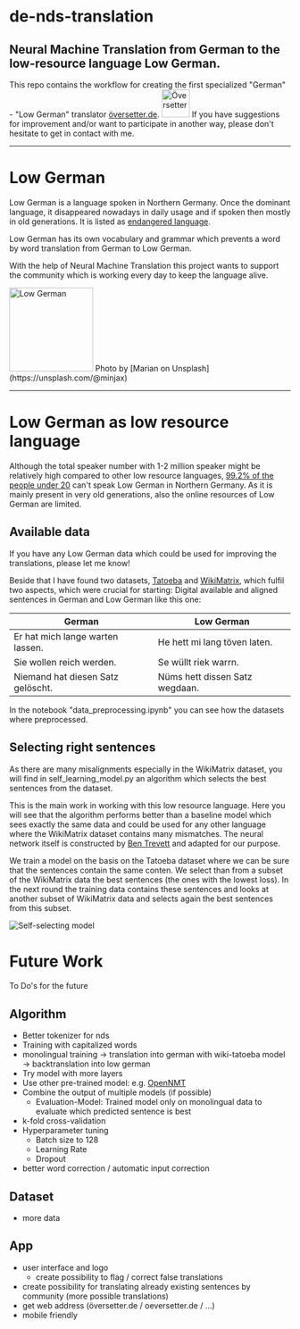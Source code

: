 # de-nds-translation

Neural Machine Translation from German to the low-resource language Low German.
------

This repo contains the workflow for creating the first specialized "German" - "Low German" translator [översetter.de](http://www.översetter.de/).
<img src="https://llmm.webo.family/index.php/s/WBMKp4oBEsKSSeo/download" alt="Översetter" width="50"/>
If you have suggestions for improvement and/or want to participate in another way, please don't hesitate to get in contact with me.

---

# Low German

Low German is a language spoken in Northern Germany. Once the dominant language, it disappeared nowadays in daily usage and if spoken then mostly in old generations. It is listed as [endangered language](http://www.unesco.org/new/en/culture/themes/endangered-languages/atlas-of-languages-in-danger/).

Low German has its own vocabulary and grammar which prevents a word by word translation from German to Low German.

With the help of Neural Machine Translation this project wants to support the community which is working every day to keep the language alive.

<img src="https://unsplash.com/photos/T1IrtN3g8i8/download?force=true&w=640" alt="Low German" width="150"/>
Photo by [Marian on Unsplash](https://unsplash.com/@minjax)


---

# Low German as low resource language

Although the total speaker number with 1-2 million speaker might be relatively high compared to other low resource languages, [99.2% of the people under 20](http://www.ins-bremen.de/fileadmin/ins-bremen/user_upload/umfrage2016/broschuere-umfrage.pdf) can't speak Low German in Northern Germany.
As it is mainly present in very old generations, also the online resources of Low German are limited.

## Available data

If you have any Low German data which could be used for improving the translations, please let me know!

Beside that I have found two datasets, [Tatoeba](https://tatoeba.org/eng/) and [WikiMatrix](https://github.com/facebookresearch/LASER/tree/master/tasks/WikiMatrix), which fulfil two aspects, which were crucial for starting: Digital available and aligned sentences in German and Low German like this one:

|    German                              |    Low German                    |
| ---------------------------------------|----------------------------------|
|    Er hat mich lange warten lassen.    |    He hett mi lang töven laten.  |
|    Sie wollen reich werden.            |    Se wüllt riek warrn.          |
|    Niemand hat diesen Satz gelöscht.   |    Nüms hett dissen Satz wegdaan.|



In the notebook "data_preprocessing.ipynb" you can see how the datasets where preprocessed.


## Selecting right sentences

As there are many misalignments especially in the WikiMatrix dataset, you will find in self_learning_model.py an algorithm which selects the best sentences from the dataset.

This is the main work in working with this low resource language. Here you will see that the algorithm performs better than a baseline model which sees exactly the same data and could be used for any other language where the WikiMatrix dataset contains many mismatches. The neural network itself is constructed by [Ben Trevett](https://github.com/bentrevett/pytorch-seq2seq) and adapted for our purpose.

We train a model on the basis on the Tatoeba dataset where we can be sure that the sentences contain the same conten. We select than from a subset of the WikiMatrix data the best sentences (the ones with the lowest loss). In the next round the training data contains these sentences and looks at another subset of WikiMatrix data and selects again the best sentences from this subset.

![Self-selecting model](https://llmm.webo.family/index.php/s/ncTiyxP8mW9DB7s/download)




# Future Work

To Do's for the future

## Algorithm

* Better tokenizer for nds
* Training with capitalized words
* monolingual training -> translation into german with wiki-tatoeba model -> backtranslation into low german
* Try model with more layers
* Use other pre-trained model: e.g. [OpenNMT](https://opennmt.net/Models-py/)
* Combine the output of multiple models (if possible)
  * Evaluation-Model: Trained model only on monolingual data to evaluate which predicted sentence is best
* k-fold cross-validation
* Hyperparameter tuning
  * Batch size to 128
  * Learning Rate
  * Dropout
* better word correction / automatic input correction

## Dataset

* more data

## App

* user interface and logo
  * create possibility to flag / correct false translations
* create possibility for translating already existing sentences by community (more possible translations)
* get web address (översetter.de / oeversetter.de / ...)
* mobile friendly




```python

```
